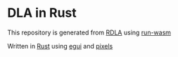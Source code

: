 # DLA in Rust
This repository is generated from [RDLA](https://github.com/benliepert/RDLA) using [run-wasm](https://github.com/rukai/cargo-run-wasm)

Written in [Rust](https://github.com/rust-lang/rust) using [egui](https://github.com/emilk/egui) and [pixels](https://github.com/parasyte/pixels)
